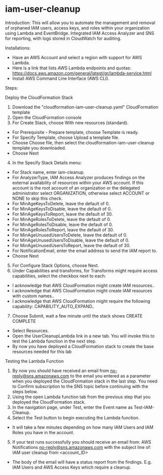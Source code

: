 # iam-user-cleanup

Introduction: This will allow you to automate the management and removal of orphaned IAM users, access keys, and roles within your organization using Lambda and EventBridge. Integrated IAM Access Analyzer and SNS for reporting, with logs stored in CloudWatch for auditing.

Installations: 
  - Have an AWS Account and select a region with support for AWS Lambda.
  - Here is a link that lists AWS Lambda endpoints and quotas: https://docs.aws.amazon.com/general/latest/gr/lambda-service.html
  - Install AWS Command Line Interface (AWS CLI).


Steps:

Deploy the CloudFormation Stack

1. Download the "cloudformation-iam-user-cleanup.yaml" CloudFormation template
2. Open the CloudFormation console
3. For Create Stack, choose With new resources (standard).
  - For Prerequisite - Prepare template, choose Template is ready.
  - For Specify Template, choose Upload a template file.
  - Choose Choose file, then select the cloudformation-iam-user-cleanup template you downloaded.
  - Choose Next
4. In the Specify Stack Details menu:
  - For Stack name, enter iam-cleanup.
  - For AnalyzerType, IAM Access Analyzer produces findings on the external availability of resources within your AWS account. If this account is the root account of an organization or the delegated administrator select ORGANIZATION, otherwise select ACCOUNT or NONE to skip this check.
  - For MinAgeKeysToDelete, leave the default of 0.
  - For MinAgeKeysToDisable, leave the default of 0.
  - For MinAgeKeysToReport, leave the default of 30.
  - For MinAgeRolesToDelete, leave the default of 0.
  - For MinAgeRolesToDisable, leave the default of 0.
  - For MinAgeRolesToReport, leave the default of 30.
  - For MinAgeUnusedUsersToDelete, leave the default of 0.
  - For MinAgeUnusedUsersToDisable, leave the default of 0.
  - For MinAgeUnusedUsersToReport, leave the default of 30.
  - For NotificationEmail, enter the email address to send the IAM report to.
  - Choose Next
5. For Configure Stack Options, choose Next.
6. Under Capabilities and transforms, for Transforms might require access capabilities, select the checkbox next to each:
  - I acknowledge that AWS CloudFormation might create IAM resources..
  - I acknowledge that AWS CloudFormation might create IAM resources with custom names..
  - I acknowledge that AWS CloudFormation might require the following capability: CAPABILITY_AUTO_EXPAND..
7. Choose Submit, wait a few minute until the stack shows CREATE COMPLETE
  - Select Resources.
  - Open the UserCleanupLambda link in a new tab. You will invoke this to test the Lambda function in the next step.
  - By now you have deployed a CloudFormation stack to create the base resources needed for this lab

Testing the Lambda Function

1. By now you should have received an email from no-reply@sns.amazonaws.com  to the email you entered as a parameter when you deployed the CloudFormation stack in the last step. You need to Confirm subscription to the SNS topic before continuing with the steps below.
2. Using the open Lambda function tab from the previous step that you deployed the CloudFormation stack.
3. In the navigation page, under Test, enter the Event name as Test-IAM-Cleanup.
4. Select the Test button to begin executing the Lambda function.
  - It will take a few minutes depending on how many IAM Users and IAM Roles you have in the account.
5. If your test runs successfully you should receive an email from: AWS Notifications no-reply@sns.amazonaws.com  with the subject line of: IAM user cleanup from <account_ID>
  - The body of the email will have a status report from the findings. E.g. IAM Users and AWS Access Keys which require a cleanup.




